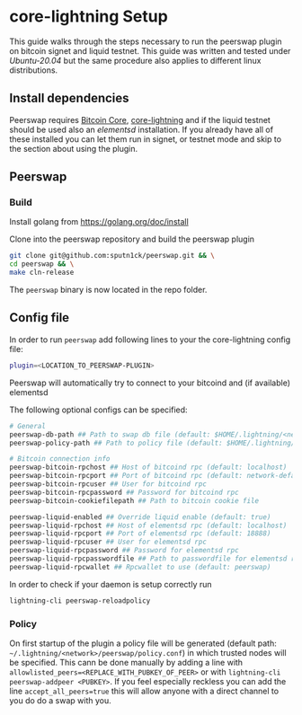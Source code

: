 # core-lightning Setup

This guide walks through the steps necessary to run the peerswap plugin on bitcoin signet and liquid testnet. This guide was written and tested under _Ubuntu-20.04_ but the same procedure also applies to different linux distributions.

## Install dependencies

Peerswap requires [Bitcoin Core](https://bitcoin.org/en/bitcoin-core/), [core-lightning](https://github.com/ElementsProject/lightning) and if the liquid testnet should be used also an _elementsd_ installation. If you already have all of these installed you can let them run in signet, or testnet mode and skip to the section about using the plugin.

## Peerswap

### Build

Install golang from https://golang.org/doc/install

Clone into the peerswap repository and build the peerswap plugin

```bash
git clone git@github.com:sputn1ck/peerswap.git && \
cd peerswap && \
make cln-release
```

The `peerswap` binary is now located in the repo folder.



## Config file

In order to run `peerswap` add following lines to your the core-lightning config file:


```bash
plugin=<LOCATION_TO_PEERSWAP-PLUGIN>
```
Peerswap will automatically try to connect to your bitcoind and (if available) elementsd

The following optional configs can be specified:
```bash
# General
peerswap-db-path ## Path to swap db file (default: $HOME/.lightning/<network>/peerswap/swap)
peerswap-policy-path ## Path to policy file (default: $HOME/.lightning/<network>/peerswap/policy.conf)

# Bitcoin connection info 
peerswap-bitcoin-rpchost ## Host of bitcoind rpc (default: localhost)
peerswap-bitcoin-rpcport ## Port of bitcoind rpc (default: network-default)
peerswap-bitcoin-rpcuser ## User for bitcoind rpc
peerswap-bitcoin-rpcpassword ## Password for bitcoind rpc
peerswap-bitcoin-cookiefilepath ## Path to bitcoin cookie file 

peerswap-liquid-enabled ## Override liquid enable (default: true)
peerswap-liquid-rpchost ## Host of elementsd rpc (default: localhost)
peerswap-liquid-rpcport ## Port of elementsd rpc (default: 18888)
peerswap-liquid-rpcuser ## User for elementsd rpc
peerswap-liquid-rpcpassword ## Password for elementsd rpc
peerswap-liquid-rpcpasswordfile ## Path to passwordfile for elementsd rpc
peerswap-liquid-rpcwallet ## Rpcwallet to use (default: peerswap)
```

In order to check if your daemon is setup correctly run
```bash
lightning-cli peerswap-reloadpolicy
```

### Policy

On first startup of the plugin a policy file will be generated (default path: `~/.lightning/<network>/peerswap/policy.conf`) in which trusted nodes will be specified.
This cann be done manually by adding a line with `allowlisted_peers=<REPLACE_WITH_PUBKEY_OF_PEER>` or with `lightning-cli peerswap-addpeer <PUBKEY>`. If you feel especially reckless you can add the line 
`accept_all_peers=true` this will allow anyone with a direct channel to you do do a swap with you.
